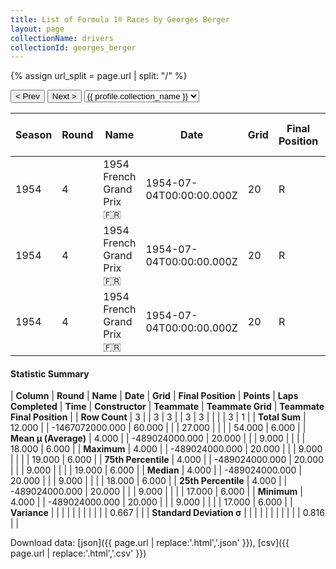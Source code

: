 ```yaml
---
title: List of Formula 1® Races by Georges Berger
layout: page
collectionName: drivers
collectionId: georges_berger
---
```


{% assign url_split = page.url | split: "/" %}
<div id="collection-navigation">
<button onclick="selector.options[selector.selectedIndex-1].value && (window.location = selector.options[selector.selectedIndex-1].value);">&lt; Prev</button>
<button onclick="selector.options[selector.selectedIndex+1].value && (window.location = selector.options[selector.selectedIndex+1].value);">Next &gt;</button>
<select id="selector" onchange="this.options[this.selectedIndex].value && (window.location = this.options[this.selectedIndex].value);">
  {% for collectionId in site.data[page.collectionName].refs %}
    {% if collectionId == page.collectionId %}
      {% assign selected = "selected" %}
    {% else %}
      {% assign selected = "" %}
    {% endif %}
    {% assign profile = site.data[page.collectionName][collectionId].profile %}
    <option value="/f1/{{ page.collectionName }}/{{ collectionId }}/{{ url_split[4] }}" {{ selected }}>{{ profile.collection_name }}</option>
  {% endfor %}
</select>
</div>

| Season | Round | Name | Date | Grid | Final Position | Points | Laps Completed | Time | Constructor | Teammate | Teammate Grid | Teammate Final Position |
|--|--|--|--|--|--|--|--|--|--|--|--|--|
| 1954 | 4 | 1954 French Grand Prix 🇫🇷 | 1954-07-04T00:00:00.000Z | 20 | R | 0.0 | 9 |   | Gordini 🇫🇷 | [Jean Behra 🇫🇷](/f1/drivers/behra) | 17 | 6 |
| 1954 | 4 | 1954 French Grand Prix 🇫🇷 | 1954-07-04T00:00:00.000Z | 20 | R | 0.0 | 9 |   | Gordini 🇫🇷 | [Paul Frère 🇧🇪](/f1/drivers/frere) | 19 | R |
| 1954 | 4 | 1954 French Grand Prix 🇫🇷 | 1954-07-04T00:00:00.000Z | 20 | R | 0.0 | 9 |   | Gordini 🇫🇷 | [Jacques Pollet 🇫🇷](/f1/drivers/pollet) | 18 | R |

#### Statistic Summary

| **Column** | **Round** | **Name** | **Date** | **Grid** | **Final Position** | **Points** | **Laps Completed** | **Time** | **Constructor** | **Teammate** | **Teammate Grid** | **Teammate Final Position** |
| **Row Count** | 3 |  | 3 | 3 |  | 3 | 3 |  |  |  | 3 | 1 |
| **Total Sum** | 12.000 |  | -1467072000.000 | 60.000 |  |  | 27.000 |  |  |  | 54.000 | 6.000 |
| **Mean μ (Average)** | 4.000 |  | -489024000.000 | 20.000 |  |  | 9.000 |  |  |  | 18.000 | 6.000 |
| **Maximum** | 4.000 |  | -489024000.000 | 20.000 |  |  | 9.000 |  |  |  | 19.000 | 6.000 |
| **75th Percentile** | 4.000 |  | -489024000.000 | 20.000 |  |  | 9.000 |  |  |  | 19.000 | 6.000 |
| **Median** | 4.000 |  | -489024000.000 | 20.000 |  |  | 9.000 |  |  |  | 18.000 | 6.000 |
| **25th Percentile** | 4.000 |  | -489024000.000 | 20.000 |  |  | 9.000 |  |  |  | 17.000 | 6.000 |
| **Minimum** | 4.000 |  | -489024000.000 | 20.000 |  |  | 9.000 |  |  |  | 17.000 | 6.000 |
| **Variance** |  |  |  |  |  |  |  |  |  |  | 0.667 |  |
| **Standard Deviation σ** |  |  |  |  |  |  |  |  |  |  | 0.816 |  |

Download data: [json]({{ page.url | replace:'.html','.json' }}), [csv]({{ page.url | replace:'.html','.csv' }})
